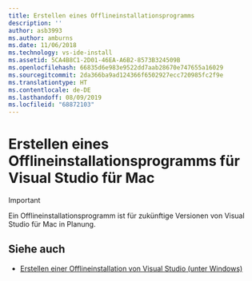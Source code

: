 ```yaml
---
title: Erstellen eines Offlineinstallationsprogramms
description: ''
author: asb3993
ms.author: amburns
ms.date: 11/06/2018
ms.technology: vs-ide-install
ms.assetid: 5CA4B8C1-2D01-46EA-A6B2-8573B324509B
ms.openlocfilehash: 66835d6e983e9522dd7aab28670e747655a16029
ms.sourcegitcommit: 2da366ba9ad124366f6502927ecc720985fc2f9e
ms.translationtype: HT
ms.contentlocale: de-DE
ms.lasthandoff: 08/09/2019
ms.locfileid: "68872103"
---
```

# <a name="create-an-offline-installer-for-visual-studio-for-mac"></a>Erstellen eines Offlineinstallationsprogramms für Visual Studio für Mac

> [!IMPORTANT]
> Ein Offlineinstallationsprogramm ist für zukünftige Versionen von Visual Studio für Mac in Planung.

## <a name="see-also"></a>Siehe auch

- [Erstellen einer Offlineinstallation von Visual Studio (unter Windows)](/visualstudio/install/create-an-offline-installation-of-visual-studio)
